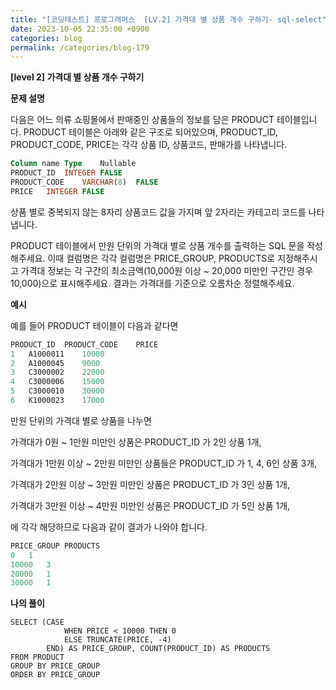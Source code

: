 ```yaml
---
title: "[코딩테스트] 프로그래머스  [LV.2] 가격대 별 상품 개수 구하기- sql-select"
date: 2023-10-05 22:35:00 +0900
categories: blog
permalink: /categories/blog-179
---
```



**[level 2] 가격대 별 상품 개수 구하기**



**문제 설명**

다음은 어느 의류 쇼핑몰에서 판매중인 상품들의 정보를 담은 PRODUCT 테이블입니다. PRODUCT 테이블은 아래와 같은 구조로 되어있으며, PRODUCT_ID, PRODUCT_CODE, PRICE는 각각 상품 ID, 상품코드, 판매가를 나타냅니다.

```sql
Column name	Type	Nullable
PRODUCT_ID	INTEGER	FALSE
PRODUCT_CODE	VARCHAR(8)	FALSE
PRICE	INTEGER	FALSE
```

상품 별로 중복되지 않는 8자리 상품코드 값을 가지며 앞 2자리는 카테고리 코드를 나타냅니다.

PRODUCT 테이블에서 만원 단위의 가격대 별로 상품 개수를 출력하는 SQL 문을 작성해주세요. 이때 컬럼명은 각각 컬럼명은 PRICE_GROUP, PRODUCTS로 지정해주시고 가격대 정보는 각 구간의 최소금액(10,000원 이상 ~ 20,000 미만인 구간인 경우 10,000)으로 표시해주세요. 결과는 가격대를 기준으로 오름차순 정렬해주세요.


**예시**

예를 들어 PRODUCT 테이블이 다음과 같다면
```sql
PRODUCT_ID	PRODUCT_CODE	PRICE
1	A1000011	10000
2	A1000045	9000
3	C3000002	22000
4	C3000006	15000
5	C3000010	30000
6	K1000023	17000

```
만원 단위의 가격대 별로 상품을 나누면

가격대가 0원 ~ 1만원 미만인 상품은 PRODUCT_ID 가 2인 상품 1개,

가격대가 1만원 이상 ~ 2만원 미만인 상품들은 PRODUCT_ID 가 1, 4, 6인 상품 3개,

가격대가 2만원 이상 ~ 3만원 미만인 상품은 PRODUCT_ID 가 3인 상품 1개,

가격대가 3만원 이상 ~ 4만원 미만인 상품은 PRODUCT_ID 가 5인 상품 1개,

에 각각 해당하므로 다음과 같이 결과가 나와야 합니다.

```sql
PRICE_GROUP	PRODUCTS
0	1
10000	3
20000	1
30000	1
```

**나의 풀이**

```
SELECT (CASE 
            WHEN PRICE < 10000 THEN 0
            ELSE TRUNCATE(PRICE, -4)
        END) AS PRICE_GROUP, COUNT(PRODUCT_ID) AS PRODUCTS
FROM PRODUCT
GROUP BY PRICE_GROUP
ORDER BY PRICE_GROUP
```


